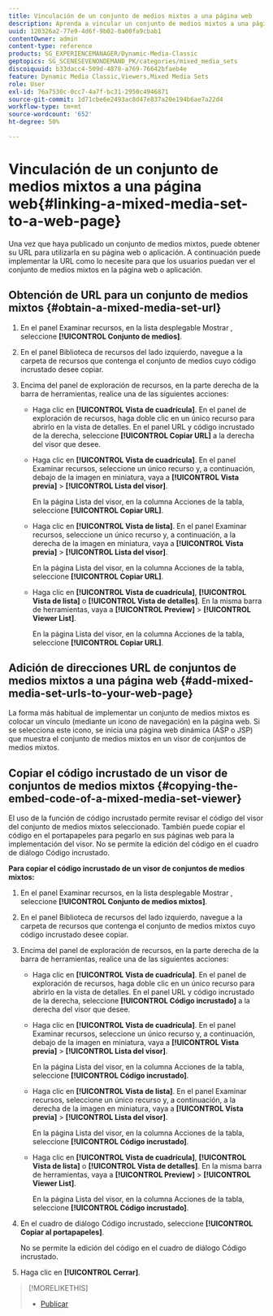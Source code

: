 ```yaml
---
title: Vinculación de un conjunto de medios mixtos a una página web
description: Aprenda a vincular un conjunto de medios mixtos a una página web en Adobe Dynamic Media Classic.
uuid: 120326a2-77e9-4d6f-9b02-0a00fa9cbab1
contentOwner: admin
content-type: reference
products: SG_EXPERIENCEMANAGER/Dynamic-Media-Classic
geptopics: SG_SCENESEVENONDEMAND_PK/categories/mixed_media_sets
discoiquuid: b33dacc4-509d-4878-a769-76642bfaeb4e
feature: Dynamic Media Classic,Viewers,Mixed Media Sets
role: User
exl-id: 76a7530c-0cc7-4a7f-bc31-2950c4946871
source-git-commit: 1d71cbe6e2493ac8d47e837a20e194b6ae7a22d4
workflow-type: tm+mt
source-wordcount: '652'
ht-degree: 50%

---
```


# Vinculación de un conjunto de medios mixtos a una página web{#linking-a-mixed-media-set-to-a-web-page}

Una vez que haya publicado un conjunto de medios mixtos, puede obtener su URL para utilizarla en su página web o aplicación. A continuación puede implementar la URL como lo necesite para que los usuarios puedan ver el conjunto de medios mixtos en la página web o aplicación.

## Obtención de URL para un conjunto de medios mixtos {#obtain-a-mixed-media-set-url}

1. En el panel Examinar recursos, en la lista desplegable Mostrar , seleccione **[!UICONTROL Conjunto de medios]**.
1. En el panel Biblioteca de recursos del lado izquierdo, navegue a la carpeta de recursos que contenga el conjunto de medios cuyo código incrustado desee copiar.
1. Encima del panel de exploración de recursos, en la parte derecha de la barra de herramientas, realice una de las siguientes acciones:

   * Haga clic en **[!UICONTROL Vista de cuadrícula]**. En el panel de exploración de recursos, haga doble clic en un único recurso para abrirlo en la vista de detalles. En el panel URL y código incrustado de la derecha, seleccione **[!UICONTROL Copiar URL]** a la derecha del visor que desee.
   * Haga clic en **[!UICONTROL Vista de cuadrícula]**. En el panel Examinar recursos, seleccione un único recurso y, a continuación, debajo de la imagen en miniatura, vaya a **[!UICONTROL Vista previa]** > **[!UICONTROL Lista del visor]**.

      En la página Lista del visor, en la columna Acciones de la tabla, seleccione **[!UICONTROL Copiar URL]**.

   * Haga clic en **[!UICONTROL Vista de lista]**. En el panel Examinar recursos, seleccione un único recurso y, a continuación, a la derecha de la imagen en miniatura, vaya a **[!UICONTROL Vista previa]** > **[!UICONTROL Lista del visor]**.

      En la página Lista del visor, en la columna Acciones de la tabla, seleccione **[!UICONTROL Copiar URL]**.

   * Haga clic en **[!UICONTROL Vista de cuadrícula]**, **[!UICONTROL Vista de lista]** o **[!UICONTROL Vista de detalles]**. En la misma barra de herramientas, vaya a **[!UICONTROL Preview]** > **[!UICONTROL Viewer List]**.

      En la página Lista del visor, en la columna Acciones de la tabla, seleccione **[!UICONTROL Copiar URL]**.

## Adición de direcciones URL de conjuntos de medios mixtos a una página web {#add-mixed-media-set-urls-to-your-web-page}

La forma más habitual de implementar un conjunto de medios mixtos es colocar un vínculo (mediante un icono de navegación) en la página web. Si se selecciona este icono, se inicia una página web dinámica (ASP o JSP) que muestra el conjunto de medios mixtos en un visor de conjuntos de medios mixtos.

## Copiar el código incrustado de un visor de conjuntos de medios mixtos {#copying-the-embed-code-of-a-mixed-media-set-viewer}

El uso de la función de código incrustado permite revisar el código del visor del conjunto de medios mixtos seleccionado. También puede copiar el código en el portapapeles para pegarlo en sus páginas web para la implementación del visor. No se permite la edición del código en el cuadro de diálogo Código incrustado.

**Para copiar el código incrustado de un visor de conjuntos de medios mixtos:**

1. En el panel Examinar recursos, en la lista desplegable Mostrar , seleccione **[!UICONTROL Conjunto de medios mixtos]**.
1. En el panel Biblioteca de recursos del lado izquierdo, navegue a la carpeta de recursos que contenga el conjunto de medios mixtos cuyo código incrustado desee copiar.
1. Encima del panel de exploración de recursos, en la parte derecha de la barra de herramientas, realice una de las siguientes acciones:

   * Haga clic en **[!UICONTROL Vista de cuadrícula]**. En el panel de exploración de recursos, haga doble clic en un único recurso para abrirlo en la vista de detalles. En el panel URL y código incrustado de la derecha, seleccione **[!UICONTROL Código incrustado]** a la derecha del visor que desee.
   * Haga clic en **[!UICONTROL Vista de cuadrícula]**. En el panel Examinar recursos, seleccione un único recurso y, a continuación, debajo de la imagen en miniatura, vaya a **[!UICONTROL Vista previa]** > **[!UICONTROL Lista del visor]**.

      En la página Lista del visor, en la columna Acciones de la tabla, seleccione **[!UICONTROL Código incrustado]**.

   * Haga clic en **[!UICONTROL Vista de lista]**. En el panel Examinar recursos, seleccione un único recurso y, a continuación, a la derecha de la imagen en miniatura, vaya a **[!UICONTROL Vista previa]** > **[!UICONTROL Lista del visor]**.

      En la página Lista del visor, en la columna Acciones de la tabla, seleccione **[!UICONTROL Código incrustado]**.

   * Haga clic en **[!UICONTROL Vista de cuadrícula]**, **[!UICONTROL Vista de lista]** o **[!UICONTROL Vista de detalles]**. En la misma barra de herramientas, vaya a **[!UICONTROL Preview]** > **[!UICONTROL Viewer List]**.

      En la página Lista del visor, en la columna Acciones de la tabla, seleccione **[!UICONTROL Código incrustado]**.

1. En el cuadro de diálogo Código incrustado, seleccione **[!UICONTROL Copiar al portapapeles]**.

   No se permite la edición del código en el cuadro de diálogo Código incrustado.

1. Haga clic en **[!UICONTROL Cerrar]**.

>[!MORELIKETHIS]
>
>* [Publicar](publishing-files.md#publishing_files)

